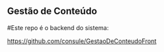 ## Gestão de Conteúdo

#Este repo é o backend do sistema:

https://github.com/consule/GestaoDeConteudoFront
